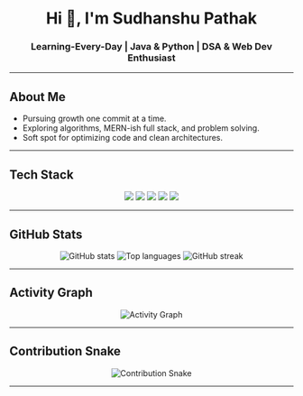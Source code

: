 <h1 align="center">Hi 👋, I'm Sudhanshu Pathak</h1>
<h3 align="center">Learning-Every-Day | Java & Python | DSA & Web Dev Enthusiast</h3>

---

##  About Me
-  Pursuing growth one commit at a time.
-  Exploring algorithms, MERN-ish full stack, and problem solving.
-  Soft spot for optimizing code and clean architectures.

---

##  Tech Stack  
<p align="center">
  <img src="https://img.shields.io/badge/Java-ED8B00?style=for-the-badge&logo=openjdk&logoColor=white"/>
  <img src="https://img.shields.io/badge/Python-3776AB?style=for-the-badge&logo=python&logoColor=white"/>
  <img src="https://img.shields.io/badge/JavaScript-F7DF1E?style=for-the-badge&logo=javascript&logoColor=black"/>
  <img src="https://img.shields.io/badge/HTML5-E34F26?style=for-the-badge&logo=html5&logoColor=white"/>
  <img src="https://img.shields.io/badge/CSS3-1572B6?style=for-the-badge&logo=css3&logoColor=white"/>
</p>

---

##  GitHub Stats  
<p align="center">
  <img src="https://github-readme-stats.vercel.app/api?username=sudhanshu7983&show_icons=true&theme=radical" alt="GitHub stats"/>
  <img src="https://github-readme-stats.vercel.app/api/top-langs/?username=sudhanshu7983&layout=compact&theme=radical" alt="Top languages"/>
  <img src="https://github-readme-streak-stats.herokuapp.com/?user=sudhanshu7983&theme=radical" alt="GitHub streak"/>
</p>

---

##  Activity Graph  
<p align="center">
  <img src="https://github-readme-activity-graph.vercel.app/graph?username=sudhanshu7983&theme=react-dark" alt="Activity Graph"/>
</p>

---

##  Contribution Snake  
<p align="center">
  <img src="https://github.com/sudhanshu7983/sudhanshu7983/blob/output/github-contribution-grid-snake.svg" alt="Contribution Snake"/>
</p>

---

